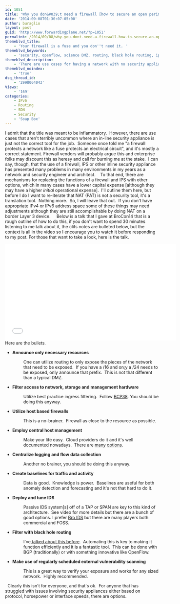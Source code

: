 ```yaml
---
id: 1051
title: 'Why you don&#039;t need a firewall [how to secure an open perimeter network]'
date: '2014-09-08T01:30:07-05:00'
author: buraglio
layout: post
guid: 'http://www.forwardingplane.net/?p=1051'
permalink: /2014/09/08/why-you-dont-need-a-firewall-how-to-secure-an-open-perimeter-network/
themeblvd_title:
    - 'Your firewall is a fuse and you don''t need it. '
themeblvd_keywords:
    - 'security, openflow, science DMZ, routing, black hole routing, ipv6, buraglio, nick buraglio, infosec, open perimeter network'
themeblvd_description:
    - 'There are use cases for having a network with no security appliances in the path.  Here is how to secure it in a way that is functionally equivalent.   '
themeblvd_noindex:
    - 'true'
dsq_thread_id:
    - '2998064043'
Views:
    - '169'
categories:
    - IPv6
    - Routing
    - SDN
    - Security
    - 'Soap Box'
---
```


I admit that the title was meant to be inflammatory.  However, there are use cases that aren't terribly uncommon where an in-line security appliance is just not the correct tool for the job.  Someone once told me "a firewall protects a network like a fuse protects an electrical circuit", and it's mostly a correct statement.
Firewall vendors will probably argue this and enterprise folks may discount this as heresy and call for burning me at the stake.  I can say, though, that the use of a firewall, IPS or other inline security appliance has presented many problems in many environments in my years as a network and security engineer and architect.    To that end, there are mechanisms for replacing the functions of a firewall and IPS with other options, which in many cases have a lower capital expense [although they may have a higher <em>initial</em> operational expense].  I'll outline them here, but before I do I want to re-iterate that NAT (PAT) is not a security tool, it's a translation tool.  Nothing more.  So, I will leave that out.  If you don't have appropriate IPv4 or IPv6 address space some of these things may need adjustments although they are still accomplishable by doing NAT on a border Layer 3 device.     Below is a talk that I gave at BroCon14 that is a rough outline of how to do this, if you don't want to spend 30 minutes listening to me talk about it, the clifs notes are bulleted below, but the context is all in the video so I encourage you to watch it before responding to my post.
For those that want to take a look, here is the talk.
<iframe src="//www.youtube.com/embed/IPh3aZ18IuY" width="560" height="315" frameborder="0" allowfullscreen="allowfullscreen"></iframe>
Here are the bullets.
<ul>
	<li><strong>Announce only necessary resources </strong></li>
</ul>
<p style="padding-left: 60px;">One can utilize routing to only expose the pieces of the network that need to be exposed.  If you have a /16 and on;y a /24 needs to be exposed, only announce that prefix.  This is not that different than a typical DMZ.</p>
<ul>
	<li><strong>Filter access to network, storage and management hardware</strong></li>
</ul>
<p style="padding-left: 60px;">Utilize best practice ingress filtering.  Follow <a href="http://tools.ietf.org/html/bcp38" target="_blank" rel="noopener noreferrer">BCP38</a>. You should be doing this anyway.</p>
<ul>
	<li><strong>Utilize host based firewalls</strong></li>
</ul>
<p style="padding-left: 60px;">This is a no-brainer.  Firewall as close to the resource as possible.</p>
<ul>
	<li><strong>Employ central host management</strong></li>
</ul>
<p style="padding-left: 60px;">Make your life easy.  Cloud providers do it and it's well documented nowadays.  There are <a href="http://cfengine.com/" target="_blank" rel="noopener noreferrer">many</a> <a href="http://puppetlabs.com/" target="_blank" rel="noopener noreferrer">options</a>.</p>
<ul>
	<li><strong>Centralize logging and flow data collection</strong></li>
</ul>
<p style="padding-left: 60px;">Another no brainer, you should be doing this anyway.</p>
<ul>
	<li><strong>Create baselines for traffic and activity</strong></li>
</ul>
<p style="padding-left: 60px;">Data is good.  Knowledge is power.  Baselines are useful for both anomaly detection and forecasting and it's not that hard to do it.</p>
<ul>
	<li><strong>Deploy and tune IDS</strong></li>
</ul>
<p style="padding-left: 60px;">Passive IDS system[s] off of a TAP or SPAN are key to this kind of architecture.  See video for more details but there are a bunch of good options. I prefer <a href="http://www.bro.org" target="_blank" rel="noopener noreferrer">Bro IDS</a> but there are many players both commercial and FOSS.</p>
<ul>
	<li><strong>Filter with black hole routing</strong></li>
</ul>
<p style="padding-left: 60px;">I've<a title="Black Hole routing" href="http://www.forwardingplane.net/2011/10/black-hole-routing/" target="_blank" rel="noopener noreferrer"> talked about this before</a>.  Automating this is key to making it function efficiently and it is a fantastic tool.  This can be done with BGP (traditionally) or with something innovative like OpenFlow.</p>
<ul>
	<li><strong>Make use of regularly scheduled external vulnerability scanning</strong></li>
</ul>
<p style="padding-left: 60px;">This is a great way to verify your exposure and works for any sized network.  Highly recommended.</p>
&nbsp;
Clearly this isn't for everyone, and that's ok.  For anyone that has struggled with issues involving security appliances either based on protocol, horsepower or interface speeds, there are options.